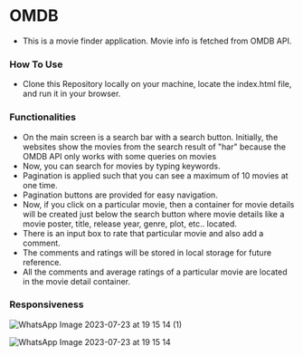 # OMDB
* This is a movie finder application. Movie info is fetched from OMDB API.
### How To Use
* Clone this Repository locally on your machine, locate the index.html file, and run it in your browser.
### Functionalities
* On the main screen is a search bar with a search button. Initially, the websites show the movies from the search result of "har" because the OMDB API only works with some queries on movies
* Now, you can search for movies by typing keywords.
* Pagination is applied such that you can see a maximum of 10 movies at one time.
* Pagination buttons are provided for easy navigation.
* Now, if you click on a particular movie, then a container for movie details will be created just below the search button where movie details like a movie poster, title, release year, genre, plot, etc.. located.
* There is an input box to rate that particular movie and also add a comment.
* The comments and ratings will be stored in local storage for future reference.
* All the comments and average ratings of a particular movie are located in the movie detail container.
### Responsiveness


![WhatsApp Image 2023-07-23 at 19 15 14 (1)](https://github.com/Hitesh18082001/OMDB/assets/57980966/b0eea666-9958-4226-bbb9-98604b752027)




![WhatsApp Image 2023-07-23 at 19 15 14](https://github.com/Hitesh18082001/OMDB/assets/57980966/411b66ef-90f4-4ac8-ad18-99cceaa1f8a6)
